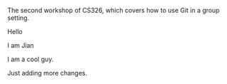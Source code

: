 


The second workshop of CS326, which covers how to use Git in a group setting.

Hello

I am Jian

I am a cool guy.

Just adding more changes.
